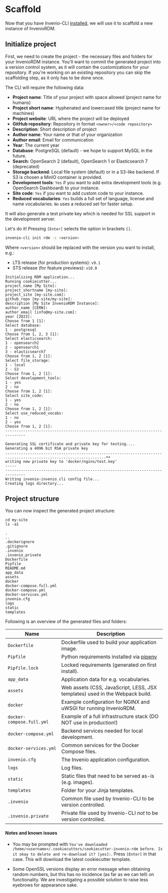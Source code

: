# Scaffold

Now that you have Invenio-CLI [installed](cli.md), we will use it to scaffold a new instance of InvenioRDM.

## Initialize project

First, we need to create the project - the necessary files and folders for your InvenioRDM instance. You'll want to commit
the generated project into a version control system, as it will contain the customizations for your repository. If you're working 
on an existing repository you can skip the scaffolding step, as it only has to be done once.

The CLI will require the following data:

- **Project name**: Title of your project with space allowed (project name for humans)
- **Project short name**: Hyphenated and lowercased title (project name for machines)
- **Project website**: URL where the project will be deployed
- **GitHub repository**: Repository in format `<owner>/<code repository>`
- **Description**: Short description of project
- **Author name**: Your name or that of your organization
- **Author email**: Email for communication
- **Year**: The current year
- **Database**: PostgreSQL (default) - we hope to support MySQL in the future.
- **Search**: OpenSearch 2 (default), OpenSearch 1 or Elasticsearch 7 (deprecated)
- **Storage backend**: Local file system (default) or in a S3-like backend. If S3 is chosen a MinIO container is provided.
- **Development tools**: `Yes` if you want to add extra development tools (e.g. OpenSearch Dashboard) to your instance.
- **Site code**: `Yes` if you want to add custom code to your instance.
- **Reduced vocabularies**: `Yes` builds a full set of language, license and name vocabularies. `No` uses a reduced set for faster setup.

It will also generate a test private key which is needed for SSL support in the development server.

Let's do it! Pressing `[Enter]` selects the option in brackets `[]`.

``` bash
invenio-cli init rdm -c <version>
```

Where ``<version>`` should be replaced with the version you want to install, e.g.:

- LTS release (for production systems): ``v9.1``
- STS release (for feature previews): ``v10.0``

``` console
Initializing RDM application...
Running cookiecutter...
project_name [My Site]:
project_shortname [my-site]:
project_site [my-site.com]:
github_repo [my-site/my-site]:
description [My Site InvenioRDM Instance]:
author_name [CERN]:
author_email [info@my-site.com]:
year [2023]:
Choose from 1 [1]:
Select database:
1 - postgresql
Choose from 1, 2, 3 [1]:
Select elasticsearch:
1 - opensearch2
2 - opensearch1
3 - elasticsearch7
Choose from 1, 2 [1]:
Select file_storage:
1 - local
2 - S3
Choose from 1, 2 [1]:
Select development_tools:
1 - yes
2 - no
Choose from 1, 2 [1]:
Select site_code:
1 - yes
2 - no
Choose from 1, 2 [1]:
Select use_reduced_vocabs:
1 - no
2 - yes
Choose from 1, 2 [1]:
-------------------------------------------------------------------------------

Generating SSL certificate and private key for testing....
Generating a 4096 bit RSA private key
...................................................................................................++
.............................................++
writing new private key to 'docker/nginx/test.key'
-----
-------------------------------------------------------------------------------
Writing invenio-invenio_cli config file...
Creating logs directory...
```

## Project structure

You can now inspect the generated project structure:

```
cd my-site
ls -a1
```

```console
.
..
.dockerignore
.gitignore
.invenio
.invenio.private
Dockerfile
Pipfile
README.md
app_data
assets
docker
docker-compose.full.yml
docker-compose.yml
docker-services.yml
invenio.cfg
logs
static
templates
```

Following is an overview of the generated files and folders:

| Name | Description |
|---|---|
| ``Dockerfile`` | Dockerfile used to build your application image. |
| ``Pipfile`` | Python requirements installed via [pipenv](https://pipenv.pypa.io) |
| ``Pipfile.lock`` | Locked requirements (generated on first install). |
| ``app_data`` | Application data for e.g. vocabularies. |
| ``assets`` | Web assets (CSS, JavaScript, LESS, JSX templates) used in the Webpack build. |
| ``docker`` | Example configuration for NGINX and uWSGI for running InvenioRDM. |
| ``docker-compose.full.yml`` | Example of a full infrastructure stack (DO NOT use in production!) |
| ``docker-compose.yml`` | Backend services needed for local development. |
| ``docker-services.yml`` | Common services for the Docker Compose files. |
| ``invenio.cfg`` | The Invenio application configuration. |
| ``logs`` | Log files. |
| ``static`` | Static files that need to be served as-is (e.g. images). |
| ``templates`` | Folder for your Jinja templates. |
| ``.invenio`` | Common file used by Invenio-CLI to be version controlled. |
| ``.invenio.private`` | Private file used by Invenio-CLI *not* to be version controlled. |

#### Notes and known issues

- You may be prompted with `You've downloaded /home/<username>/.cookiecutters/cookiecutter-invenio-rdm before. Is it okay to delete and re-download it? [yes]:`. Press `[Enter]` in that case. This will download the latest cookiecutter template.

- Some OpenSSL versions display an error message when obtaining random numbers, but this has no incidence (as far as we can tell) on functionality. We are investigating a possible solution to raise less eyebrows for appearance sake.
